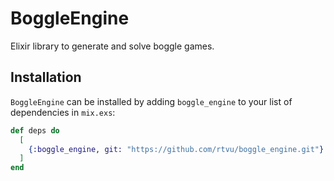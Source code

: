 # BoggleEngine

Elixir library to generate and solve boggle games.

## Installation

`BoggleEngine` can be installed by adding `boggle_engine` to your list of dependencies in `mix.exs`:

```elixir
def deps do
  [
    {:boggle_engine, git: "https://github.com/rtvu/boggle_engine.git"}
  ]
end
```

